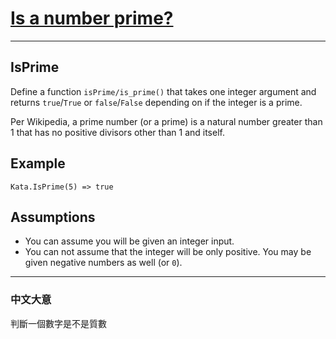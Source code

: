 # [Is a number prime?](https://www.codewars.com/kata/is-a-number-prime/csharp)

---

## IsPrime

Define a function `isPrime/is_prime()` that takes one integer argument and returns `true`/`True` or `false`/`False` depending on if the integer is a prime.

Per Wikipedia, a prime number (or a prime) is a natural number greater than 1 that has no positive divisors other than 1 and itself.

## Example

```
Kata.IsPrime(5) => true
```

## Assumptions

- You can assume you will be given an integer input.
- You can not assume that the integer will be only positive. You may be given negative numbers as well (or `0`).

---

### 中文大意

判斷一個數字是不是質數
